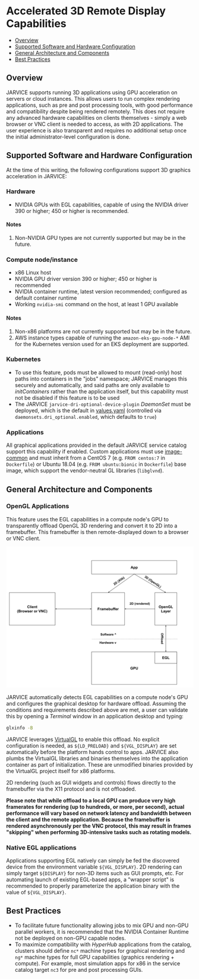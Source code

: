 # Accelerated 3D Remote Display Capabilities

* [Overview](#overview)
* [Supported Software and Hardware Configuration](#supported-software-and-hardware-configuration)
* [General Architecture and Components](#general-architecture-and-components)
* [Best Practices](#best-practices)

## Overview

JARVICE supports running 3D applications using GPU acceleration on servers or cloud instances.  This allows users to run complex rendering applications, such as pre and post processing tools, with good performance and compatibility despite being rendered remotely.  This does not require any advanced hardware capabilities on clients themselves - simply a web browser or VNC client is needed to access, as with 2D applications.  The user experience is also transparent and requires no additional setup once the initial administrator-level configuration is done.

## Supported Software and Hardware Configuration

At the time of this writing, the following configurations support 3D graphics acceleration in JARVICE:

### Hardware

- NVIDIA GPUs with EGL capabilities, capable of using the NVIDIA driver 390 or higher; 450 or higher is recommended.

#### Notes
1. Non-NVIDIA GPU types are not currently supported but may be in the future.

### Compute node/instance

- x86 Linux host
- NVIDIA GPU driver version 390 or higher; 450 or higher is recommended
- NVIDIA container runtime, latest version recommended; configured as default container runtime
- Working `nvidia-smi` command on the host, at least 1 GPU available

#### Notes
1. Non-x86 platforms are not currently supported but may be in the future.
2. AWS instance types capable of running the `amazon-eks-gpu-node-*` AMI for the Kubernetes version used for an EKS deployment are supported.

### Kubernetes

- To use this feature, pods must be allowed to mount (read-only) host paths into containers in the "jobs" namespace; JARVICE manages this securely and automatically, and said paths are only available to *initContainers* rather than the application itself, but this capability must not be disabled if this feature is to be used
- The JARVICE `jarvice-dri-optional-device-plugin` *DaemonSet* must be deployed, which is the default in [values.yaml](values.yaml) (controlled via `daemonsets.dri_optional.enabled`, which defaults to `true`)

### Applications

All graphical applications provided in the default JARVICE service catalog support this capability if enabled.  Custom applications must use [image-common](https://github.com/nimbix/image-common) and must inherit from a CentOS 7 (e.g. `FROM centos:7` in `Dockerfile`) or Ubuntu 18.04 (e.g. `FROM ubuntu:bionic` in `Dockerfile`) base image, which support the vendor-neutral GL libraries (`libglvnd`).

## General Architecture and Components

### OpenGL Applications

This feature uses the EGL capabilities in a compute node's GPU to transparently offload OpenGL 3D rendering and convert it to 2D into a framebuffer.  This framebuffer is then remote-displayed down to a browser or VNC client.

![Hardware-accelerated EGL-based transparent 3D offload](egl.svg)

JARVICE automatically detects EGL capabilities on a compute node's GPU and configures the graphical desktop for hardware offload.  Assuming the conditions and requirements described above are met, a user can validate this by opening a *Terminal* window in an application desktop and typing:
```bash
glxinfo -B
```

JARVICE leverages [VirtualGL](https://virtualgl.org) to enable this offload.  No explicit configuration is needed, as `${LD_PRELOAD}` and `${VGL_DISPLAY}` are set automatically before the platform hands control to apps.  JARVICE also plumbs the VirtualGL libraries and binaries themselves into the application container as part of initialization.  These are unmodified binaries provided by the VirtualGL project itself for x86 platforms.

2D rendering (such as GUI widgets and controls) flows directly to the framebuffer via the X11 protocol and is not offloaded.

**Please note that while offload to a local GPU can produce very high framerates for rendering (up to hundreds, or more, per second), actual performance will vary based on network latency and bandwidth between the client and the remote application.  Because the framebuffer is rendered asynchronously per the VNC protocol, this may result in frames "skipping" when performing 3D-intensive tasks such as rotating models.**

### Native EGL applications

Applications supporting EGL natively can simply be fed the discovered device from the environment variable `${VGL_DISPLAY}`.  2D rendering can simply target `${DISPLAY}` for non-3D items such as GUI prompts, etc.  For automating launch of existing EGL-based apps, a "wrapper script" is recommended to properly parameterize the application binary with the value of `${VGL_DISPLAY}`.

## Best Practices

* To facilitate future functionality allowing jobs to mix GPU and non-GPU parallel workers, it is recommended that the NVIDIA Container Runtime not be deployed on non-GPU capable nodes.
* To maximize compatibility with *HyperHub* applications from the catalog, clusters should define `nc*` machine types for graphical rendering and `ng*` machine types for full GPU capabilities (graphics rendering + compute).  For example, most simulation apps for x86 in the service catalog target `nc3` for pre and post processing GUIs.

